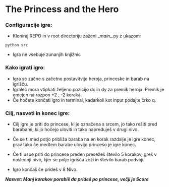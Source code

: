 # The Princess and the Hero
### Configuracije igre:

* Kloniraj REPO in v root directoriju zaženi \__main__.py z ukazom: 
~~~
python src
~~~
* Igra ne vsebuje zunanjih knjižnic
### Kako igrati igro:
* Igra se začne s začetno postavitvijo heroja, princeske in barab na igrišču.
* Igralec mora vtipkati željeno pozicijo dx in dy za premik heroja. Premik je omejen na razpon +2 , -2 koraka.
* Če hočete končati igro in terminal, kadarkoli kot input podajte črko q.
### Cilj, nasveti in konec igre:
* Cilj igre je priti do princese, ki je označena s srcem, jo tako rešiti pred barabami, ki jo hočejo uloviti in tako napreduješ v drugi nivo.

* Če se ti med potjo približa baraba na en korak razdalje je igre konec, prav tako če medtem barabe ulovijo princeso je igre konec.
* Če ti uspe priti do princese preden presežeš število 5 korakov, greš v naslednji nivo, kjer se polje igrišča zoži in število barab podvoji.
* Igro končaš če prideš v 8 Nivo.

***Nasvet: Manj korakov porabiš da prideš po princese, večji je Score***

